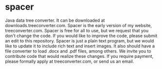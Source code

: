 # spacer
Java data tree converter. 
It can be downloaded at downloads.treeconverter.com.
Spacer is the early version of my website, treeconverter.com.
Spacer is free for all to use, but we request that you don't change the code. 
If you would like to improve the code, please submit an edit to this repository. 
Spacer is just a plain text program, but we would like to update it to include rich text and insert images.
It also should have a file converter to load .docx and .pdf files, among others.
We invite you to contribute code that would realize these changes.
If you require payment, please formally apply at treeconverter.com, or send us an email.
